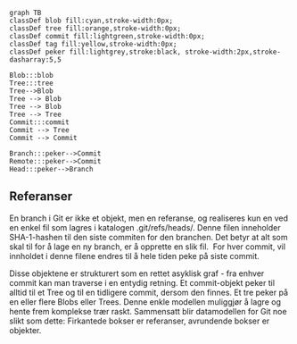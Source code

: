 
```mermaid
graph TB
classDef blob fill:cyan,stroke-width:0px;
classDef tree fill:orange,stroke-width:0px;
classDef commit fill:lightgreen,stroke-width:0px;
classDef tag fill:yellow,stroke-width:0px;
classDef peker fill:lightgrey,stroke:black, stroke-width:2px,stroke-dasharray:5,5

Blob:::blob
Tree:::tree
Tree-->Blob
Tree --> Blob
Tree --> Blob
Tree --> Tree
Commit:::commit
Commit --> Tree
Commit --> Commit

Branch:::peker-->Commit
Remote:::peker-->Commit
Head:::peker-->Branch
```
## Referanser
En branch i Git er ikke et objekt, men en referanse, og realiseres kun en ved en enkel fil som lagres i katalogen .git/refs/heads/. Denne filen inneholder SHA-1-hashen til den siste commiten for den branchen. Det betyr at alt som skal til for å lage en ny branch, er å opprette en slik fil.  For hver commit, vil innholdet i denne filene endres til å hele tiden peke på siste commit.

Disse objektene er strukturert som en rettet asyklisk graf - fra enhver commit kan man traverse i en entydig retning. Et commit-objekt peker til alltid til et Tree og til en tidligere commit, dersom den finnes. Et tre peker på en eller flere Blobs eller Trees. Denne enkle modellen muliggjør å lagre og hente frem komplekse trær raskt. Sammensatt blir datamodellen for Git noe slikt som dette: Firkantede bokser er referanser, avrundende bokser er objekter.
